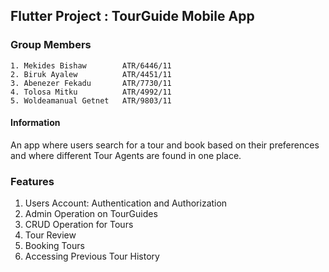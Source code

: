 ## Flutter Project : TourGuide Mobile App

### Group Members

    1. Mekides Bishaw        ATR/6446/11
    2. Biruk Ayalew          ATR/4451/11
    3. Abenezer Fekadu       ATR/7730/11
    4. Tolosa Mitku          ATR/4992/11
    5. Woldeamanual Getnet   ATR/9803/11

#### Information

An app where users search for a tour and book based on their preferences and where different Tour Agents are found in one place.

### Features

1. Users Account: Authentication and Authorization
2. Admin Operation on TourGuides
3. CRUD Operation for Tours
4. Tour Review
5. Booking Tours
6. Accessing Previous Tour History
